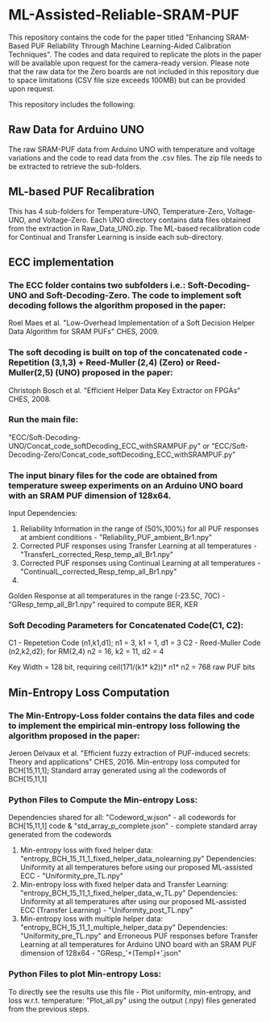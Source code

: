 # ML-Assisted-Reliable-SRAM-PUF
This repository contains the code for the paper titled "Enhancing SRAM-Based PUF Reliability Through Machine Learning-Aided Calibration Techniques". The codes and data required to replicate the plots in the paper will be available upon request for the camera-ready version. Please note that the raw data for the Zero boards are not included in this repository due to space limitations (CSV file size exceeds 100MB) but can be provided upon request.

This repository includes the following:
## Raw Data for Arduino UNO
The raw SRAM-PUF data from Arduino UNO with temperature and voltage variations and the code to read data from the .csv files. The zip file needs to be extracted to retrieve the sub-folders.

## ML-based PUF Recalibration
This has 4 sub-folders for Temperature-UNO, Temperature-Zero, Voltage-UNO, and Voltage-Zero. Each UNO directory contains data files obtained from the extraction in Raw_Data_UNO.zip. The ML-based recalibration code for Continual and Transfer Learning is inside each sub-directory. 

## ECC implementation 
### The ECC folder contains two subfolders i.e.: Soft-Decoding-UNO and Soft-Decoding-Zero. The code to implement soft decoding follows the algorithm proposed in the paper:
  Roel Maes et al. "Low-Overhead Implementation of a Soft Decision Helper Data Algorithm for SRAM PUFs" CHES, 2009.
  
### The soft decoding is built on top of the concatenated code - Repetition (3,1,3) + Reed-Muller (2,4) (Zero) or Reed-Muller(2,5) (UNO) proposed in the paper:
  Christoph Bosch et al. "Efficient Helper Data Key Extractor on FPGAs" CHES, 2008.
  
### Run the main file: 
"ECC/Soft-Decoding-UNO/Concat_code_softDecoding_ECC_withSRAMPUF.py" or "ECC/Soft-Decoding-Zero/Concat_code_softDecoding_ECC_withSRAMPUF.py" 

### The input binary files for the code are obtained from temperature sweep experiments on an Arduino UNO board with an SRAM PUF dimension of 128x64.
Input Dependencies: 
1) Reliability Information in the range of (50%,100%) for all PUF responses at ambient conditions - "Reliability_PUF_ambient_Br1.npy"
2) Corrected PUF responses using Transfer Learning at all temperatures - "TransferL_corrected_Resp_temp_all_Br1.npy"
3) Corrected PUF responses using Continual Learning at all temperatures - "ContinualL_corrected_Resp_temp_all_Br1.npy"
4) 
Golden Response at all temperatures in the range (-23.5C, 70C) - "GResp_temp_all_Br1.npy" required to compute BER, KER
### Soft Decoding Parameters for Concatenated Code(C1, C2):
C1 - Repetetion Code (n1,k1,d1); n1 = 3, k1 = 1, d1 = 3
C2 - Reed-Muller Code (n2,k2,d2); for RM(2,4) n2 = 16, k2 = 11, d2 = 4

Key Width = 128 bit, requiring ceil(171/(k1* k2))* n1* n2 = 768 raw PUF bits

## Min-Entropy Loss Computation
### The Min-Entropy-Loss folder contains the data files and code to implement the empirical min-entropy loss following the algorithm proposed in the paper:
  Jeroen Delvaux et al. "Efficient fuzzy extraction of PUF-induced secrets: Theory and applications" CHES, 2016.
  Min-entropy loss computed for BCH[15,11,1]; Standard array generated using all the codewords of BCH[15,11,1]

### Python Files to Compute the Min-entropy Loss: 
Dependencies shared for all: "Codeword_w.json" - all codewords for BCH[15,11,1] code & "std_array_p_complete.json" - complete standard array generated from the codewords
1) Min-entropy loss with fixed helper data: "entropy_BCH_15_11_1_fixed_helper_data_nolearning.py"
   Dependencies: Uniformity at all temperatures before using our proposed ML-assisted ECC - "Uniformity_pre_TL.npy"
2) Min-entropy loss with fixed helper data and Transfer Learning: "entropy_BCH_15_11_1_fixed_helper_data_w_TL.py"
   Dependencies: Uniformity at all temperatures after using our proposed ML-assisted ECC (Transfer Learning) - "Uniformity_post_TL.npy"
3) Min-entropy loss with multiple helper data: "entropy_BCH_15_11_1_multiple_helper_data.py"
   Dependencies: "Uniformity_pre_TL.npy" and Erroneous PUF responses before Transfer Learning at all temperatures for Arduino UNO board with an SRAM PUF dimension of 128x64 - "GResp_'+(Temp)+'.json"

### Python Files to plot Min-entropy Loss: 
To directly see the results use this file - Plot uniformity, min-entropy, and loss w.r.t. temperature: "Plot_all.py" using the output (.npy) files generated from the previous steps. 

